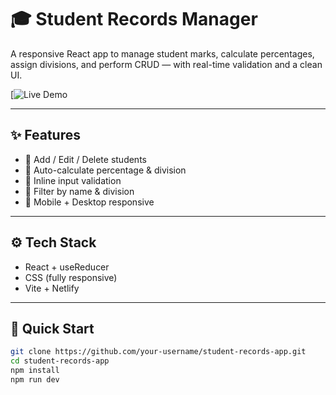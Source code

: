 # 🎓 Student Records Manager

A responsive React app to manage student marks, calculate percentages, assign divisions, and perform CRUD — with real-time validation and a clean UI.

[![Live Demo](https://student-reacords-v2.netlify.app/)

---

## ✨ Features

- 🔹 Add / Edit / Delete students
- 🔹 Auto-calculate percentage & division
- 🔹 Inline input validation
- 🔹 Filter by name & division
- 🔹 Mobile + Desktop responsive

---

## ⚙️ Tech Stack

- React + useReducer
- CSS (fully responsive)
- Vite + Netlify

---

## 🚀 Quick Start

```bash
git clone https://github.com/your-username/student-records-app.git
cd student-records-app
npm install
npm run dev
